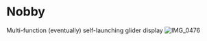 # Nobby
Multi-function (eventually) self-launching glider display 
![IMG_0476](https://github.com/user-attachments/assets/380057b7-8b86-46e7-95f0-6c2f4f9983aa)
